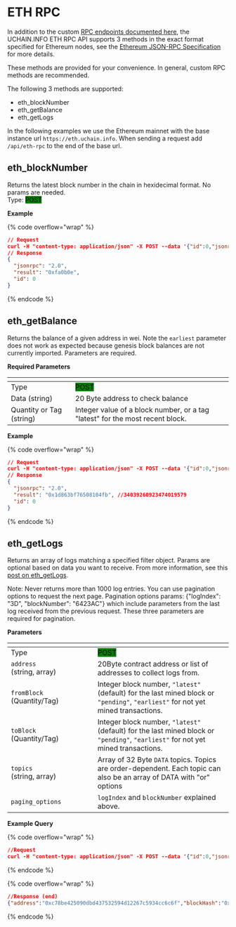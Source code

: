 # ETH RPC

In addition to the custom [RPC endpoints documented here](rpc-endpoints/), the UCHAIN.INFO ETH RPC API supports 3 methods in the exact format specified for Ethereum nodes, see the [Ethereum JSON-RPC Specification](https://ethereum.github.io/execution-apis/api-documentation/) for more details.&#x20;

These methods are provided for your convenience. In general, custom RPC methods are recommended.&#x20;

The following 3 methods are supported:

* eth\_blockNumber
* eth\_getBalance
* eth\_getLogs

In the following examples we use the Ethereum mainnet with the base instance url  `https://eth.uchain.info`. When sending a request add `/api/eth-rpc` to the end of the base url.

## eth\_blockNumber

Returns the latest block number in the chain in hexidecimal format. No params are needed.\
Type: <mark style="background-color:green;">POST</mark>

**Example**

{% code overflow="wrap" %}
```json
// Request
curl -H "content-type: application/json" -X POST --data '{"id":0,"jsonrpc":"2.0","method":"eth_blockNumber","params":[]}' https://eth.uchain.info/api/eth-rpc
// Response
{
  "jsonrpc": "2.0",
  "result": "0xfa0b0e",
  "id": 0
}
```
{% endcode %}

## eth\_getBalance&#x20;

Returns the balance of a given address in wei. Note the `earliest` parameter does not work as expected because genesis block balances are not currently imported. Parameters are required.

**Required Parameters**

<table><thead><tr><th width="130.5"></th><th></th></tr></thead><tbody><tr><td>Type</td><td><mark style="background-color:green;">POST</mark></td></tr><tr><td>Data (string)</td><td>20 Byte address to check balance</td></tr><tr><td>Quantity or Tag (string)</td><td>Integer value of a block number, or a tag "latest" for the most recent block.</td></tr></tbody></table>

**Example**&#x20;

{% code overflow="wrap" %}
```json
// Request
curl -H "content-type: application/json" -X POST --data '{"id":0,"jsonrpc":"2.0","method":"eth_getBalance","params":["0xd8dA6BF26964aF9D7eEd9e03E53415D37aA96045","latest"]}' https://eth.uchain.info/api/eth-rpc
// Response
{
  "jsonrpc": "2.0",
  "result": "0x1d863bf76508104fb", //34039260923474019579
  "id": 0
}

```
{% endcode %}

## eth\_getLogs

Returns an array of logs matching a specified filter object.  Params are optional based on data you want to receive. From more information, see this [post on eth\_getLogs](https://medium.com/alchemy-api/deep-dive-into-eth-getlogs-5faf6a66fd81).

Note: Never returns more than 1000 log entries. You can use pagination options to request the next page. Pagination options params: {"logIndex": "3D", "blockNumber": "6423AC"} which include parameters from the last log received from the previous request. These three parameters are required for pagination.

**Parameters**

<table><thead><tr><th width="181.5"></th><th></th></tr></thead><tbody><tr><td>Type</td><td><mark style="background-color:green;">POST</mark></td></tr><tr><td><code>address</code><br>(string, array)</td><td>20Byte contract address or list of addresses to collect logs from.</td></tr><tr><td><code>fromBlock</code> <br>(Quantity/Tag)</td><td>Integer block number, <code>"latest"</code> (default) for the last mined block  or <code>"pending"</code>, <code>"earliest"</code> for not yet mined transactions.</td></tr><tr><td><code>toBlock</code><br>(Quantity/Tag)</td><td> Integer block number, <code>"latest"</code> (default) for the last mined block  or <code>"pending"</code>, <code>"earliest"</code> for not yet mined transactions.</td></tr><tr><td><code>topics</code> <br>(string, array)</td><td>Array of 32 Byte <code>DATA</code> topics. Topics are order-dependent. Each topic can also be an array of DATA with "or" options</td></tr><tr><td><code>paging_options</code></td><td><code>logIndex</code> and <code>blockNumber</code> explained above.</td></tr></tbody></table>



**Example Query**

{% code overflow="wrap" %}
```json
//Request
curl -H "content-type: application/json" -X POST --data '{"id":0,"jsonrpc":"2.0","method":"eth_getLogs","params":[{"address":"0xc78Be425090Dbd437532594D12267C5934Cc6c6f","paging_options":{"logIndex":"3D","blockNumber":"6423AC"},"fromBlock":"earliest","toBlock":"latest","topics":["0xddf252ad1be2c89b69c2b068fc378daa952ba7f163c4a11628f55a4df523b3ef"]}]}' https://eth.uchain.info/api/eth-rpc
```
{% endcode %}

{% code overflow="wrap" %}
```json
//Response (end)
{"address":"0xc78be425090dbd437532594d12267c5934cc6c6f","blockHash":"0x574755e06bf0cec6d59a8cc7db183d4545a90242d03d5bc3806681277356cf4b","blockNumber":"0x79D4CF","data":"0x000000000000000000000000000000000000000000000c81c6f8fe7064224e6e","logIndex":"0x42","removed":false,"topics":["0xddf252ad1be2c89b69c2b068fc378daa952ba7f163c4a11628f55a4df523b3ef","0x0000000000000000000000000000000000000000000000000000000000000000","0x00000000000000000000000078c04412a6eb2f524ccf50b5f3d863a82e2f8d6f"],"transactionHash":"0xd35fe29c81484258f38b4848a4d44f54f3dc0b9b3d10ad094b8cd5f3a4815e64","transactionIndex":"0x6D","type":"mined"},{"address":"0xc78be425090dbd437532594d12267c5934cc6c6f","blockHash":"0xcb58a082f58bea43dfb6be8addf97c915190175b9f0f0abc1e05bfd02573f010","blockNumber":"0x7BA949","data":"0x000000000000000000000000000000000000000000000c81c6272987dea5867a","logIndex":"0x38","removed":false,"topics":["0xddf252ad1be2c89b69c2b068fc378daa952ba7f163c4a11628f55a4df523b3ef","0x0000000000000000000000000000000000000000000000000000000000000000","0x0000000000000000000000001082e1c4a9c9f946ba102667a14f206c0f81e147"],"transactionHash":"0xd12770e7a1dfa759f6a645981e4bd1d75d2ed131b52565e436bce90b5b39f137","transactionIndex":"0x89","type":"mined"}],"id":0}
```
{% endcode %}
